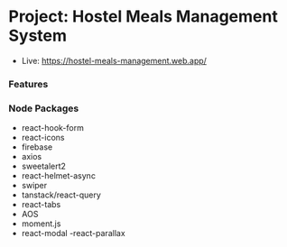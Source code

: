 # Project: Hostel Meals Management System
- Live: https://hostel-meals-management.web.app/ 

### Features 

### Node Packages
- react-hook-form
- react-icons
- firebase
- axios
- sweetalert2
- react-helmet-async
- swiper
- tanstack/react-query
- react-tabs
- AOS
- moment.js
- react-modal
-react-parallax